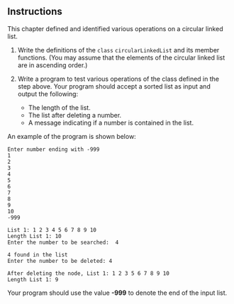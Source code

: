 ## Instructions ##
This chapter defined and identified various operations on a circular linked list.

1. Write the definitions of the `class` `circularLinkedList` and its member functions. (You may assume that the elements of the circular linked list are in ascending order.)

2. Write a program to test various operations of the class defined in the step above. Your program should accept a sorted list as input and output the following: 
   * The length of the list.
   * The list after deleting a number.
   * A message indicating if a number is contained in the list.

An example of the program is shown below: 
```text
Enter number ending with -999
1
2
3
4
5
6
7
8
9
10
-999

List 1: 1 2 3 4 5 6 7 8 9 10 
Length List 1: 10
Enter the number to be searched:  4

4 found in the list
Enter the number to be deleted: 4

After deleting the node, List 1: 1 2 3 5 6 7 8 9 10 
Length List 1: 9
```

Your program should use the value **-999** to denote the end of the input list. 
